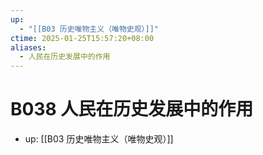 ```yaml
---
up:
  - "[[B03 历史唯物主义（唯物史观）]]"
ctime: 2025-01-25T15:57:20+08:00
aliases:
  - 人民在历史发展中的作用
---
```


# B038 人民在历史发展中的作用

- up: [[B03 历史唯物主义（唯物史观）]]
